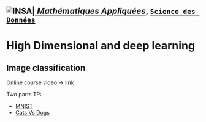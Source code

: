 ## <a href="http://www.insa-toulouse.fr/" ><img src="http://www.math.univ-toulouse.fr/~besse/Wikistat/Images/Logo_INSAvilletoulouse-RVB.png" style="float:left; max-width: 80px; display: inline" alt="INSA"/> |  [*Mathématiques Appliquées*](http://www.math.insa-toulouse.fr/fr/index.html), [`Science des Données`](http://www.math.insa-toulouse.fr/fr/enseignement.html) 


# High Dimensional and deep learning


## Image classification

Online course video -> [link](https://www.youtube.com/watch?v=a8aQHfZ3KY8)

Two parts TP:

 - [MNIST](https://github.com/wikistat/High-Dimensional-Deep-Learning/blob/master/ImageClassification/MNIST.ipynb)
 - [Cats Vs Dogs](https://github.com/wikistat/High-Dimensional-Deep-Learning/blob/master/ImageClassification/CatsVSDogs.ipynb)

